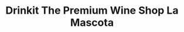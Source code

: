 ---
title: "Drinkit The Premium Wine Shop La Mascota"
url: /san-salvador/drinkit-the-premium-wine-shop-la-mascota/
shop: Spirituosen
---